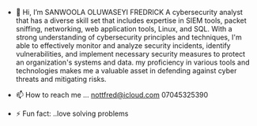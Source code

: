 - 👋 Hi, I’m SANWOOLA OLUWASEYI FREDRICK
A cybersecurity analyst that has a diverse skill set that includes expertise in SIEM tools, packet sniffing, networking, web application tools, Linux, and SQL. With a strong understanding of cybersecurity principles and techniques, I'm able to effectively monitor and analyze security incidents, identify vulnerabilities, and implement necessary security measures to protect an organization's systems and data. my proficiency in various tools and technologies makes me a valuable asset in defending against cyber threats and mitigating risks.
- 📫 How to reach me ... nottfred@icloud.com 07045325390

- ⚡ Fun fact: ..love solving problems

<!---
nottfred/nottfred is a ✨ special ✨ repository because its `README.md` (this file) appears on your GitHub profile.
You can click the Preview link to take a look at your changes.
--->
